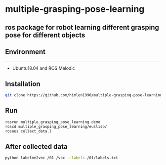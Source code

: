 # multiple-grasping-pose-learning
ros package for robot learning different grasping pose for different objects
---
## Environment
---
- Ubuntu18.04 and ROS Melodic

## Installation

```bash
git clone https://github.com/himlen1990/multiple-grasping-pose-learning.git
```

## Run

```bash
rosrun multiple_grasping_pose_learning demo
roscd multiple_grasping_pose_learning/euslisp/
roseus collect_data.l
```

## After collected data

```bash
python labelme2voc /01 /voc --labels /01/labels.txt
```
